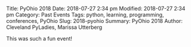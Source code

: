 Title: PyOhio 2018
Date: 2018-07-27 2:34 pm
Modified: 2018-07-27 2:34 pm 
Category: Past Events
Tags: python, learning, programming, conferences, PyOhio
Slug: 2018-pyohio
Summary: PyOhio 2018
Author: Cleveland PyLadies, Marissa Utterberg

This was such a fun event!
